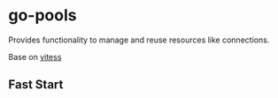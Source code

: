# go-pools
Provides functionality to manage and reuse resources like connections.

Base on [vitess](!https://github.com/vitessio/vitess)

## Fast Start

```go

```